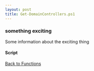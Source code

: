 ```yaml
---
layout: post
title: Get-DomainControllers.ps1
---
```


### something exciting

Some information about the exciting thing

#### Script

<script src="https://gist-it.appspot.com/github.com/BanterBoy/scripts-blog/blob/master/PowerShell/functions/activeDirectory/Get-DomainControllers.ps1"></script>

<a href="/menu/_pages/functions.html">Back to Functions</a>
